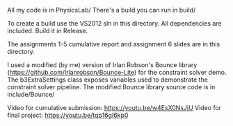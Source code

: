 All my code is in PhysicsLab/ 
There's a build you can run in build/

To create a build use the VS2012 sln in this directory. All dependencies are included.
Build it in Release.

The assignments 1-5 cumulative report and assignment 6 slides 
are in this directory.

I used a modified (by me) version of Irlan Robson's Bounce library (https://github.com/irlanrobson/Bounce-Lite) 
for the constraint solver demo. The b3ExtraSettings class exposes variables used to demonstrate 
the constraint solver pipeline. The modified Bounce library source code is in include/Bounce/

Video for cumulative submission: https://youtu.be/w4EsX0NsJjU
Video for final project: https://youtu.be/tqp16gI6kp0